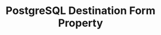 ---
content-type: "api-form"
form-type: "destination"
key: "destination-form-properties-postgresql-object"

title: "PostgreSQL Destination Form Property"
description: "{{ api.form-properties.destination-forms.postgresql.description }}"

object-attributes:
  - name: "host"
    type: "string"
    description: "{{ connect.common.attributes.host }}"

  - name: "port"
    type: "integer"
    description: "{{ connect.common.attributes.port }}"

  - name: "database"
    type: "string"
    description: "{{ connect.common.attributes.database }}"

  - name: "username"
    type: "string"
    description: "{{ connect.common.attributes.username }}"

  - name: "password"
    type: "string"
    description: "{{ connect.common.attributes.password }}"

  - name: "ssl"
    type: "boolean"
    description: "{{ connect.common.attributes.ssl }}"

examples:
  - code: |
      {
         "connection":{
            "host":"postgres.some-host.com",
            "port":5432,
            "database":"stitch",
            "username":"stitch_user",
            "password":"<PASSWORD>",
            "ssl":true
         }
      }
---
